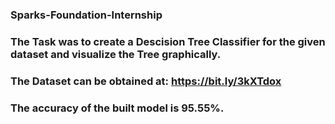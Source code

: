 ### Sparks-Foundation-Internship

### The Task was to create a Descision Tree Classifier for the given dataset and visualize the Tree graphically.

### The Dataset can be obtained at: https://bit.ly/3kXTdox

### The accuracy of the built model is 95.55%.
